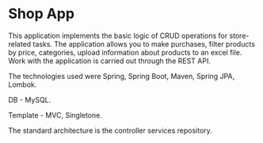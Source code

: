 # **Shop App**

This application implements the basic logic of CRUD operations for store-related tasks. The application allows you to make purchases, filter products by price, categories, upload information about products to an excel file.
Work with the application is carried out through the REST API.

The technologies used were Spring, Spring Boot, Maven, Spring JPA, Lombok.

DB - MySQL.

Template - MVC, Singletone.

The standard architecture is the controller services repository.
